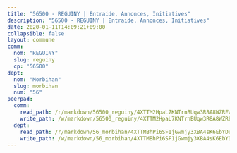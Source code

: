 ```yaml
---
title: "56500 - REGUINY | Entraide, Annonces, Initiatives"
description: "56500 - REGUINY | Entraide, Annonces, Initiatives"
date: 2020-01-11T14:09:21+09:00
collapsible: false
layout: commune
comm:
  nom: "REGUINY"
  slug: reguiny
  cp: "56500"
dept:
  nom: "Morbihan"
  slug: morbihan
  num: "56"
peerpad:
  comm:
    read_path: /r/markdown/56500_reguiny/4XTTM2HpaL7KNTrnBUqw3R8A8WZREWXuYE1nUTyqqgghTDiEr
    write_path: /w/markdown/56500_reguiny/4XTTM2HpaL7KNTrnBUqw3R8A8WZREWXuYE1nUTyqqgghTDiEr-K3TgUdQ1MNuLJmMcdGaexUq8ktMAk7KnBBTWRC4EredV5NQRb9PkWo4XNLukrAYBgMVKky7ARjHY6GxTMtWKmLDh1BdUWnd4ph5B8HqmQeWfsRfVjdn3s69CkQeye7urTuCSdTDx
  dept:
    read_path: /r/markdown/56_morbihan/4XTTMBhPi6SF1jGwmjy3XBA4sK6EbYDun44EYwF3irZ7aBa5U
    write_path: /w/markdown/56_morbihan/4XTTMBhPi6SF1jGwmjy3XBA4sK6EbYDun44EYwF3irZ7aBa5U-K3TgV3HyhWtqSpmJ2GGLPRtHigVTcxkFRVLMX5R66UyRAN55PNUQgmTNwaDuJmWps9EVWQzncDySYbA7Pg7qEdRXsayrZysPHK4HeKM3FG1U8vQvyUvaDoFo4L4Z8coFC71q4zES
---
```


